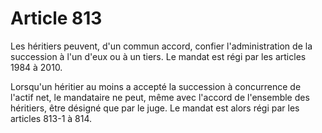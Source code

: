 # Article 813

Les héritiers peuvent, d'un commun accord, confier l'administration de la succession à l'un d'eux ou à un tiers. Le mandat est régi par les articles 1984 à 2010.

Lorsqu'un héritier au moins a accepté la succession à concurrence de l'actif net, le mandataire ne peut, même avec l'accord de l'ensemble des héritiers, être désigné que par le juge. Le mandat est alors régi par les articles 813-1 à 814.
